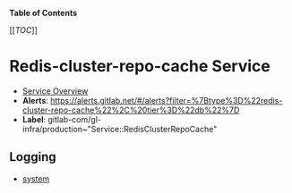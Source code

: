 <!-- MARKER: do not edit this section directly. Edit services/service-catalog.yml then run scripts/generate-docs -->

**Table of Contents**

[[_TOC_]]

# Redis-cluster-repo-cache Service

* [Service Overview](https://dashboards.gitlab.net/d/redis-cluster-repo-cache-main/redis-cluster-repo-cache-overview)
* **Alerts**: <https://alerts.gitlab.net/#/alerts?filter=%7Btype%3D%22redis-cluster-repo-cache%22%2C%20tier%3D%22db%22%7D>
* **Label**: gitlab-com/gl-infra/production~"Service::RedisClusterRepoCache"

## Logging

* [system]()

<!-- END_MARKER -->

<!-- ## Summary -->

<!-- ## Architecture -->

<!-- ## Performance -->

<!-- ## Scalability -->

<!-- ## Availability -->

<!-- ## Durability -->

<!-- ## Security/Compliance -->

<!-- ## Monitoring/Alerting -->

<!-- ## Links to further Documentation -->
